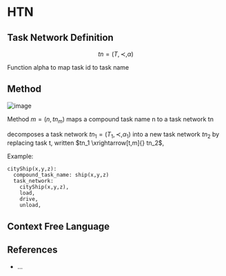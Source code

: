 # HTN

## Task Network Definition

$$
tn=(T, \prec, \alpha)
$$

Function alpha to map task id to task name

## Method

![image](https://github.com/hughiephan/DPL/assets/16631121/91d734a2-18a2-4db5-9a9e-bff02fc2f361)

Method $m = (n, tn_m)$ maps a compound task name n to a task network tn

decomposes a task network $tn_1 = (T_1, \prec, \alpha_1)$ into a new task network $tn_2$  by replacing task t, written $tn_1 \xrightarrow[t,m]{} tn_2$, 

Example: 
```
cityShip(x,y,z):  
  compound_task_name: ship(x,y,z)
  task_network: 
    cityShip(x,y,z), 
    load,
    drive,
    unload,
```

## Context Free Language


## References
- ...
